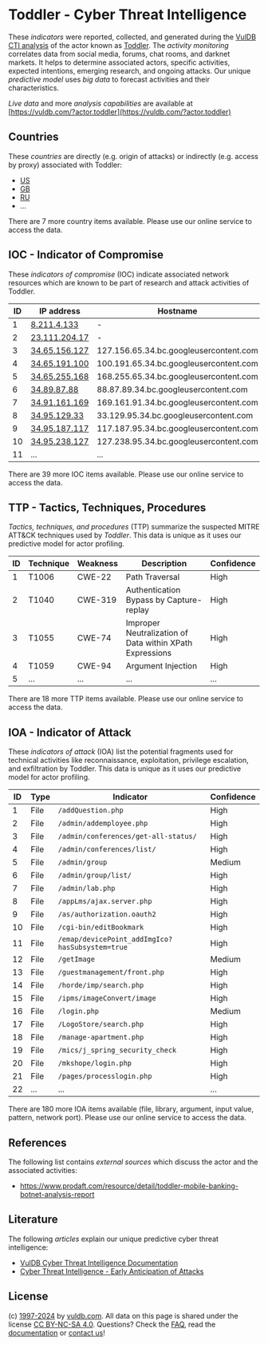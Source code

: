 # Toddler - Cyber Threat Intelligence

These _indicators_ were reported, collected, and generated during the [VulDB CTI analysis](https://vuldb.com/?kb.cti) of the actor known as [Toddler](https://vuldb.com/?actor.toddler). The _activity monitoring_ correlates data from social media, forums, chat rooms, and darknet markets. It helps to determine associated actors, specific activities, expected intentions, emerging research, and ongoing attacks. Our unique _predictive model_ uses _big data_ to forecast activities and their characteristics.

_Live data_ and more _analysis capabilities_ are available at [https://vuldb.com/?actor.toddler](https://vuldb.com/?actor.toddler)

## Countries

These _countries_ are directly (e.g. origin of attacks) or indirectly (e.g. access by proxy) associated with Toddler:

* [US](https://vuldb.com/?country.us)
* [GB](https://vuldb.com/?country.gb)
* [RU](https://vuldb.com/?country.ru)
* ...

There are 7 more country items available. Please use our online service to access the data.

## IOC - Indicator of Compromise

These _indicators of compromise_ (IOC) indicate associated network resources which are known to be part of research and attack activities of Toddler.

ID | IP address | Hostname | Campaign | Confidence
-- | ---------- | -------- | -------- | ----------
1 | [8.211.4.133](https://vuldb.com/?ip.8.211.4.133) | - | - | High
2 | [23.111.204.17](https://vuldb.com/?ip.23.111.204.17) | - | - | High
3 | [34.65.156.127](https://vuldb.com/?ip.34.65.156.127) | 127.156.65.34.bc.googleusercontent.com | - | Medium
4 | [34.65.191.100](https://vuldb.com/?ip.34.65.191.100) | 100.191.65.34.bc.googleusercontent.com | - | Medium
5 | [34.65.255.168](https://vuldb.com/?ip.34.65.255.168) | 168.255.65.34.bc.googleusercontent.com | - | Medium
6 | [34.89.87.88](https://vuldb.com/?ip.34.89.87.88) | 88.87.89.34.bc.googleusercontent.com | - | Medium
7 | [34.91.161.169](https://vuldb.com/?ip.34.91.161.169) | 169.161.91.34.bc.googleusercontent.com | - | Medium
8 | [34.95.129.33](https://vuldb.com/?ip.34.95.129.33) | 33.129.95.34.bc.googleusercontent.com | - | Medium
9 | [34.95.187.117](https://vuldb.com/?ip.34.95.187.117) | 117.187.95.34.bc.googleusercontent.com | - | Medium
10 | [34.95.238.127](https://vuldb.com/?ip.34.95.238.127) | 127.238.95.34.bc.googleusercontent.com | - | Medium
11 | ... | ... | ... | ...

There are 39 more IOC items available. Please use our online service to access the data.

## TTP - Tactics, Techniques, Procedures

_Tactics, techniques, and procedures_ (TTP) summarize the suspected MITRE ATT&CK techniques used by _Toddler_. This data is unique as it uses our predictive model for actor profiling.

ID | Technique | Weakness | Description | Confidence
-- | --------- | -------- | ----------- | ----------
1 | T1006 | CWE-22 | Path Traversal | High
2 | T1040 | CWE-319 | Authentication Bypass by Capture-replay | High
3 | T1055 | CWE-74 | Improper Neutralization of Data within XPath Expressions | High
4 | T1059 | CWE-94 | Argument Injection | High
5 | ... | ... | ... | ...

There are 18 more TTP items available. Please use our online service to access the data.

## IOA - Indicator of Attack

These _indicators of attack_ (IOA) list the potential fragments used for technical activities like reconnaissance, exploitation, privilege escalation, and exfiltration by Toddler. This data is unique as it uses our predictive model for actor profiling.

ID | Type | Indicator | Confidence
-- | ---- | --------- | ----------
1 | File | `/addQuestion.php` | High
2 | File | `/admin/addemployee.php` | High
3 | File | `/admin/conferences/get-all-status/` | High
4 | File | `/admin/conferences/list/` | High
5 | File | `/admin/group` | Medium
6 | File | `/admin/group/list/` | High
7 | File | `/admin/lab.php` | High
8 | File | `/appLms/ajax.server.php` | High
9 | File | `/as/authorization.oauth2` | High
10 | File | `/cgi-bin/editBookmark` | High
11 | File | `/emap/devicePoint_addImgIco?hasSubsystem=true` | High
12 | File | `/getImage` | Medium
13 | File | `/guestmanagement/front.php` | High
14 | File | `/horde/imp/search.php` | High
15 | File | `/ipms/imageConvert/image` | High
16 | File | `/login.php` | Medium
17 | File | `/LogoStore/search.php` | High
18 | File | `/manage-apartment.php` | High
19 | File | `/mics/j_spring_security_check` | High
20 | File | `/mkshope/login.php` | High
21 | File | `/pages/processlogin.php` | High
22 | ... | ... | ...

There are 180 more IOA items available (file, library, argument, input value, pattern, network port). Please use our online service to access the data.

## References

The following list contains _external sources_ which discuss the actor and the associated activities:

* https://www.prodaft.com/resource/detail/toddler-mobile-banking-botnet-analysis-report

## Literature

The following _articles_ explain our unique predictive cyber threat intelligence:

* [VulDB Cyber Threat Intelligence Documentation](https://vuldb.com/?kb.cti)
* [Cyber Threat Intelligence - Early Anticipation of Attacks](https://www.scip.ch/en/?labs.20201022)

## License

(c) [1997-2024](https://vuldb.com/?kb.changelog) by [vuldb.com](https://vuldb.com/?kb.about). All data on this page is shared under the license [CC BY-NC-SA 4.0](https://creativecommons.org/licenses/by-nc-sa/4.0/). Questions? Check the [FAQ](https://vuldb.com/?kb.faq), read the [documentation](https://vuldb.com/?kb) or [contact us](https://vuldb.com/?contact)!
